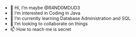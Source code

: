 - 👋 Hi, I’m maybe @R4ND0MDUD3
- 👀 I’m interested in Coding in Java
- 🌱 I’m currently learning Database Administration and SQL
- 💞️ I’m looking to collaborate on things
- 📫 How to reach me is secret

<!---
R4ND0MDUD3/R4ND0MDUD3 is a ✨ special ✨ repository because its `README.md` (this file) appears on your GitHub profile.
You can click the Preview link to take a look at your changes.
--->
